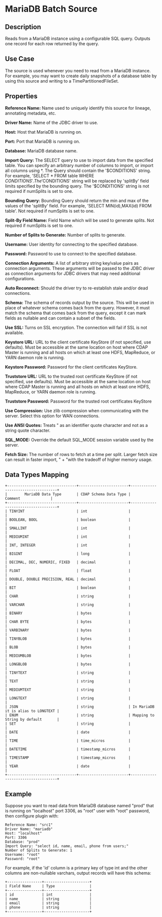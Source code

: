 # MariaDB Batch Source


Description
-----------
Reads from a MariaDB instance using a configurable SQL query.
Outputs one record for each row returned by the query.


Use Case
--------
The source is used whenever you need to read from a MariaDB instance. For example, you may want
to create daily snapshots of a database table by using this source and writing to
a TimePartitionedFileSet.


Properties
----------
**Reference Name:** Name used to uniquely identify this source for lineage, annotating metadata, etc.

**Driver Name:** Name of the JDBC driver to use.

**Host:** Host that MariaDB is running on.

**Port:** Port that MariaDB is running on.

**Database:** MariaDB database name.

**Import Query:** The SELECT query to use to import data from the specified table.
You can specify an arbitrary number of columns to import, or import all columns using \*. The Query should
contain the '$CONDITIONS' string. For example, 'SELECT * FROM table WHERE $CONDITIONS'.
The '$CONDITIONS' string will be replaced by 'splitBy' field limits specified by the bounding query.
The '$CONDITIONS' string is not required if numSplits is set to one.

**Bounding Query:** Bounding Query should return the min and max of the values of the 'splitBy' field.
For example, 'SELECT MIN(id),MAX(id) FROM table'. Not required if numSplits is set to one.

**Split-By Field Name:** Field Name which will be used to generate splits. Not required if numSplits is set to one.

**Number of Splits to Generate:** Number of splits to generate.

**Username:** User identity for connecting to the specified database.

**Password:** Password to use to connect to the specified database.

**Connection Arguments:** A list of arbitrary string key/value pairs as connection arguments. These arguments
will be passed to the JDBC driver as connection arguments for JDBC drivers that may need additional configurations.

**Auto Reconnect:** Should the driver try to re-establish stale and/or dead connections.

**Schema:** The schema of records output by the source. This will be used in place of whatever schema comes
back from the query. However, it must match the schema that comes back from the query,
except it can mark fields as nullable and can contain a subset of the fields.

**Use SSL:** Turns on SSL encryption. The connection will fail if SSL is not available.

**Keystore URL:** URL to the client certificate KeyStore (if not specified, use defaults). Must be accessible at the
same location on host where CDAP Master is running and all hosts on which at least one HDFS, MapReduce, or YARN daemon
role is running.

**Keystore Password:** Password for the client certificates KeyStore.

**Truststore URL:** URL to the trusted root certificate KeyStore (if not specified, use defaults). Must be accessible at
the same location on host where CDAP Master is running and all hosts on which at least one HDFS, MapReduce, or YARN
daemon role is running.

**Truststore Password:** Password for the trusted root certificates KeyStore

**Use Compression:** Use zlib compression when communicating with the server. Select this option for WAN
connections.

**Use ANSI Quotes:** Treats " as an identifier quote character and not as a string quote character.

**SQL_MODE:** Override the default SQL_MODE session variable used by the server.

**Fetch Size:** The number of rows to fetch at a time per split. Larger fetch size can result in faster import, " +
"with the tradeoff of higher memory usage.

Data Types Mapping
----------

    +--------------------------------+-----------------------+------------------------------------+
    |        MariaDB Data Type       | CDAP Schema Data Type |               Comment              |
    +--------------------------------+-----------------------+------------------------------------+
    | TINYINT                        | int                   |                                    |
    | BOOLEAN, BOOL                  | boolean               |                                    |
    | SMALLINT                       | int                   |                                    |
    | MEDIUMINT                      | int                   |                                    |
    | INT, INTEGER                   | int                   |                                    |
    | BIGINT                         | long                  |                                    |
    | DECIMAL, DEC, NUMERIC, FIXED   | decimal               |                                    |
    | FLOAT                          | float                 |                                    |
    | DOUBLE, DOUBLE PRECISION, REAL | decimal               |                                    |
    | BIT                            | boolean               |                                    |
    | CHAR                           | string                |                                    |
    | VARCHAR                        | string                |                                    |
    | BINARY                         | bytes                 |                                    |
    | CHAR BYTE                      | bytes                 |                                    |
    | VARBINARY                      | bytes                 |                                    |
    | TINYBLOB                       | bytes                 |                                    |
    | BLOB                           | bytes                 |                                    |
    | MEDIUMBLOB                     | bytes                 |                                    |
    | LONGBLOB                       | bytes                 |                                    |
    | TINYTEXT                       | string                |                                    |
    | TEXT                           | string                |                                    |
    | MEDIUMTEXT                     | string                |                                    |
    | LONGTEXT                       | string                |                                    |
    | JSON                           | string                | In MariaDB it is alias to LONGTEXT |
    | ENUM                           | string                | Mapping to String by default       |
    | SET                            | string                |                                    |
    | DATE                           | date                  |                                    |
    | TIME                           | time_micros           |                                    |
    | DATETIME                       | timestamp_micros      |                                    |
    | TIMESTAMP                      | timestamp_micros      |                                    |
    | YEAR                           | date                  |                                    |
    +--------------------------------+-----------------------+------------------------------------+


Example
------
Suppose you want to read data from MariaDB database named "prod" that is running on "localhost" port 3306,
as "root" user with "root" password,  then configure plugin with: 


```
Reference Name: "src1"
Driver Name: "mariadb"
Host: "localhost"
Port: 3306
Database: "prod"
Import Query: "select id, name, email, phone from users;"
Number of Splits to Generate: 1
Username: "root"
Password: "root"
```  

For example, if the 'id' column is a primary key of type int and the other columns are
non-nullable varchars, output records will have this schema:

    +----------------+---------------------+
    | Field Name     | Type                |
    +----------------+---------------------+
    | id             | int                 |
    | name           | string              |
    | email          | string              |
    | phone          | string              |
    +----------------+---------------------+
